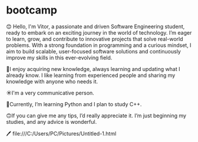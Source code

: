 # bootcamp
😊 Hello, I'm Vitor, a passionate and driven Software Engineering student, ready to embark on an exciting journey in the world of technology. I’m eager to learn, grow, and contribute to innovative projects that solve real-world problems. With a strong foundation in programming and a curious mindset, I aim to build scalable, user-focused software solutions and continuously improve my skills in this ever-evolving field.

👀I enjoy acquiring new knowledge, always learning and updating what I already know. I like learning from experienced people and sharing my knowledge with anyone who needs it.

☀I'm a very communicative person.

📖Currently, I’m learning Python and I plan to study C++.

🙃If you can give me any tips, I’d really appreciate it. I’m just beginning my studies, and any advice is wonderful.

🖊 file:///C:/Users/PC/Pictures/Untitled-1.html


